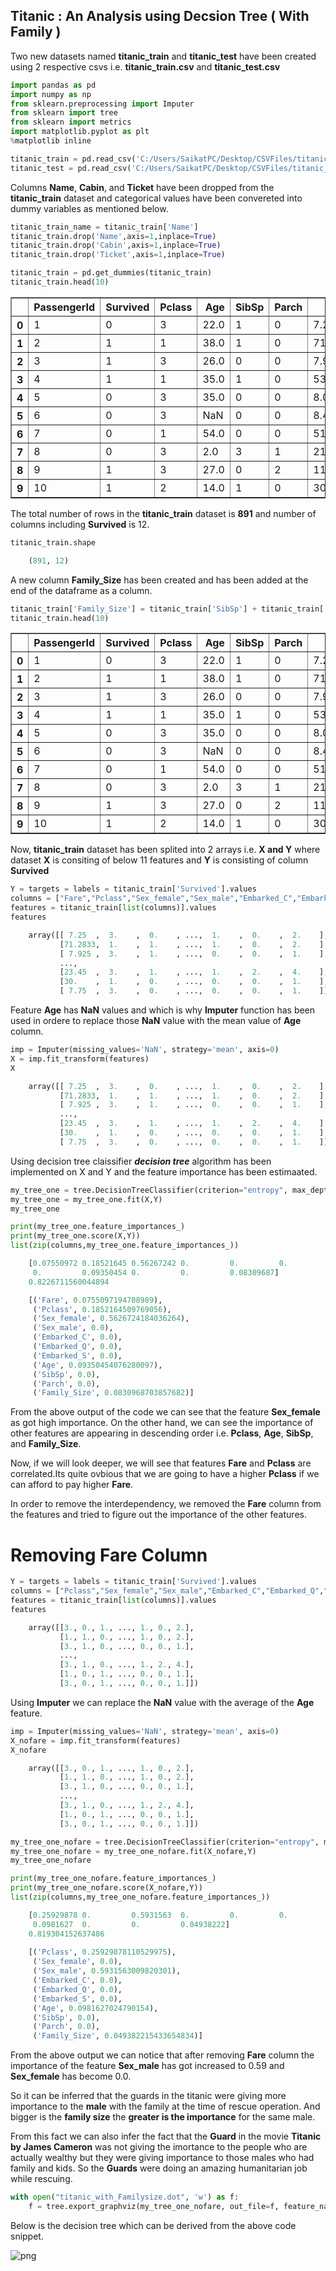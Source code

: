 ## Titanic : An Analysis using Decsion Tree ( With Family )  ##

Two new datasets named **titanic_train** and **titanic_test** have been created using 2 respective csvs i.e. **titanic_train.csv** and **titanic_test.csv**


```python
import pandas as pd
import numpy as np
from sklearn.preprocessing import Imputer
from sklearn import tree
from sklearn import metrics
import matplotlib.pyplot as plt
%matplotlib inline

titanic_train = pd.read_csv('C:/Users/SaikatPC/Desktop/CSVFiles/titanic_train.csv')
titanic_test = pd.read_csv('C:/Users/SaikatPC/Desktop/CSVFiles/titanic_test.csv')
```
Columns **Name**, **Cabin**, and **Ticket** have been dropped from the **titanic_train** dataset and categorical values have been convereted into dummy variables as mentioned below.

```python
titanic_train_name = titanic_train['Name']
titanic_train.drop('Name',axis=1,inplace=True)
titanic_train.drop('Cabin',axis=1,inplace=True)
titanic_train.drop('Ticket',axis=1,inplace=True)

titanic_train = pd.get_dummies(titanic_train)
titanic_train.head(10)
```

<table border="1" class="dataframe">
  <thead>
    <tr style="text-align: right;">
      <th></th>
      <th>PassengerId</th>
      <th>Survived</th>
      <th>Pclass</th>
      <th>Age</th>
      <th>SibSp</th>
      <th>Parch</th>
      <th>Fare</th>
      <th>Sex_female</th>
      <th>Sex_male</th>
      <th>Embarked_C</th>
      <th>Embarked_Q</th>
      <th>Embarked_S</th>
    </tr>
  </thead>
  <tbody>
    <tr>
      <th>0</th>
      <td>1</td>
      <td>0</td>
      <td>3</td>
      <td>22.0</td>
      <td>1</td>
      <td>0</td>
      <td>7.2500</td>
      <td>0</td>
      <td>1</td>
      <td>0</td>
      <td>0</td>
      <td>1</td>
    </tr>
    <tr>
      <th>1</th>
      <td>2</td>
      <td>1</td>
      <td>1</td>
      <td>38.0</td>
      <td>1</td>
      <td>0</td>
      <td>71.2833</td>
      <td>1</td>
      <td>0</td>
      <td>1</td>
      <td>0</td>
      <td>0</td>
    </tr>
    <tr>
      <th>2</th>
      <td>3</td>
      <td>1</td>
      <td>3</td>
      <td>26.0</td>
      <td>0</td>
      <td>0</td>
      <td>7.9250</td>
      <td>1</td>
      <td>0</td>
      <td>0</td>
      <td>0</td>
      <td>1</td>
    </tr>
    <tr>
      <th>3</th>
      <td>4</td>
      <td>1</td>
      <td>1</td>
      <td>35.0</td>
      <td>1</td>
      <td>0</td>
      <td>53.1000</td>
      <td>1</td>
      <td>0</td>
      <td>0</td>
      <td>0</td>
      <td>1</td>
    </tr>
    <tr>
      <th>4</th>
      <td>5</td>
      <td>0</td>
      <td>3</td>
      <td>35.0</td>
      <td>0</td>
      <td>0</td>
      <td>8.0500</td>
      <td>0</td>
      <td>1</td>
      <td>0</td>
      <td>0</td>
      <td>1</td>
    </tr>
    <tr>
      <th>5</th>
      <td>6</td>
      <td>0</td>
      <td>3</td>
      <td>NaN</td>
      <td>0</td>
      <td>0</td>
      <td>8.4583</td>
      <td>0</td>
      <td>1</td>
      <td>0</td>
      <td>1</td>
      <td>0</td>
    </tr>
    <tr>
      <th>6</th>
      <td>7</td>
      <td>0</td>
      <td>1</td>
      <td>54.0</td>
      <td>0</td>
      <td>0</td>
      <td>51.8625</td>
      <td>0</td>
      <td>1</td>
      <td>0</td>
      <td>0</td>
      <td>1</td>
    </tr>
    <tr>
      <th>7</th>
      <td>8</td>
      <td>0</td>
      <td>3</td>
      <td>2.0</td>
      <td>3</td>
      <td>1</td>
      <td>21.0750</td>
      <td>0</td>
      <td>1</td>
      <td>0</td>
      <td>0</td>
      <td>1</td>
    </tr>
    <tr>
      <th>8</th>
      <td>9</td>
      <td>1</td>
      <td>3</td>
      <td>27.0</td>
      <td>0</td>
      <td>2</td>
      <td>11.1333</td>
      <td>1</td>
      <td>0</td>
      <td>0</td>
      <td>0</td>
      <td>1</td>
    </tr>
    <tr>
      <th>9</th>
      <td>10</td>
      <td>1</td>
      <td>2</td>
      <td>14.0</td>
      <td>1</td>
      <td>0</td>
      <td>30.0708</td>
      <td>1</td>
      <td>0</td>
      <td>1</td>
      <td>0</td>
      <td>0</td>
    </tr>
  </tbody>
</table>
</div>

The total number of rows in the **titanic_train** dataset is **891** and number of columns including **Survived** is 12.


```python
titanic_train.shape

    (891, 12)
```

A new column **Family_Size** has been created and has been added at the end of the dataframe as a column.

```python
titanic_train['Family_Size'] = titanic_train['SibSp'] + titanic_train['Parch'] + 1
titanic_train.head(10)
```

<table border="1" class="dataframe">
  <thead>
    <tr style="text-align: right;">
      <th></th>
      <th>PassengerId</th>
      <th>Survived</th>
      <th>Pclass</th>
      <th>Age</th>
      <th>SibSp</th>
      <th>Parch</th>
      <th>Fare</th>
      <th>Sex_female</th>
      <th>Sex_male</th>
      <th>Embarked_C</th>
      <th>Embarked_Q</th>
      <th>Embarked_S</th>
      <th>Family_Size</th>
    </tr>
  </thead>
  <tbody>
    <tr>
      <th>0</th>
      <td>1</td>
      <td>0</td>
      <td>3</td>
      <td>22.0</td>
      <td>1</td>
      <td>0</td>
      <td>7.2500</td>
      <td>0</td>
      <td>1</td>
      <td>0</td>
      <td>0</td>
      <td>1</td>
      <td>2</td>
    </tr>
    <tr>
      <th>1</th>
      <td>2</td>
      <td>1</td>
      <td>1</td>
      <td>38.0</td>
      <td>1</td>
      <td>0</td>
      <td>71.2833</td>
      <td>1</td>
      <td>0</td>
      <td>1</td>
      <td>0</td>
      <td>0</td>
      <td>2</td>
    </tr>
    <tr>
      <th>2</th>
      <td>3</td>
      <td>1</td>
      <td>3</td>
      <td>26.0</td>
      <td>0</td>
      <td>0</td>
      <td>7.9250</td>
      <td>1</td>
      <td>0</td>
      <td>0</td>
      <td>0</td>
      <td>1</td>
      <td>1</td>
    </tr>
    <tr>
      <th>3</th>
      <td>4</td>
      <td>1</td>
      <td>1</td>
      <td>35.0</td>
      <td>1</td>
      <td>0</td>
      <td>53.1000</td>
      <td>1</td>
      <td>0</td>
      <td>0</td>
      <td>0</td>
      <td>1</td>
      <td>2</td>
    </tr>
    <tr>
      <th>4</th>
      <td>5</td>
      <td>0</td>
      <td>3</td>
      <td>35.0</td>
      <td>0</td>
      <td>0</td>
      <td>8.0500</td>
      <td>0</td>
      <td>1</td>
      <td>0</td>
      <td>0</td>
      <td>1</td>
      <td>1</td>
    </tr>
    <tr>
      <th>5</th>
      <td>6</td>
      <td>0</td>
      <td>3</td>
      <td>NaN</td>
      <td>0</td>
      <td>0</td>
      <td>8.4583</td>
      <td>0</td>
      <td>1</td>
      <td>0</td>
      <td>1</td>
      <td>0</td>
      <td>1</td>
    </tr>
    <tr>
      <th>6</th>
      <td>7</td>
      <td>0</td>
      <td>1</td>
      <td>54.0</td>
      <td>0</td>
      <td>0</td>
      <td>51.8625</td>
      <td>0</td>
      <td>1</td>
      <td>0</td>
      <td>0</td>
      <td>1</td>
      <td>1</td>
    </tr>
    <tr>
      <th>7</th>
      <td>8</td>
      <td>0</td>
      <td>3</td>
      <td>2.0</td>
      <td>3</td>
      <td>1</td>
      <td>21.0750</td>
      <td>0</td>
      <td>1</td>
      <td>0</td>
      <td>0</td>
      <td>1</td>
      <td>5</td>
    </tr>
    <tr>
      <th>8</th>
      <td>9</td>
      <td>1</td>
      <td>3</td>
      <td>27.0</td>
      <td>0</td>
      <td>2</td>
      <td>11.1333</td>
      <td>1</td>
      <td>0</td>
      <td>0</td>
      <td>0</td>
      <td>1</td>
      <td>3</td>
    </tr>
    <tr>
      <th>9</th>
      <td>10</td>
      <td>1</td>
      <td>2</td>
      <td>14.0</td>
      <td>1</td>
      <td>0</td>
      <td>30.0708</td>
      <td>1</td>
      <td>0</td>
      <td>1</td>
      <td>0</td>
      <td>0</td>
      <td>2</td>
    </tr>
  </tbody>
</table>
</div>

Now, **titanic_train** dataset has been splited into 2 arrays i.e. **X and Y** where dataset **X** is consiting of below 11 features and **Y** is consisting of column **Survived**

```python
Y = targets = labels = titanic_train['Survived'].values
columns = ["Fare","Pclass","Sex_female","Sex_male","Embarked_C","Embarked_Q","Embarked_S", "Age", "SibSp", "Parch", "Family_Size"]
features = titanic_train[list(columns)].values
features

    array([[ 7.25  ,  3.    ,  0.    , ...,  1.    ,  0.    ,  2.    ],
           [71.2833,  1.    ,  1.    , ...,  1.    ,  0.    ,  2.    ],
           [ 7.925 ,  3.    ,  1.    , ...,  0.    ,  0.    ,  1.    ],
           ...,
           [23.45  ,  3.    ,  1.    , ...,  1.    ,  2.    ,  4.    ],
           [30.    ,  1.    ,  0.    , ...,  0.    ,  0.    ,  1.    ],
           [ 7.75  ,  3.    ,  0.    , ...,  0.    ,  0.    ,  1.    ]])

```

Feature **Age** has **NaN** values and which is why **Imputer** function has been used in ordere to replace those **NaN** value with the mean value of **Age** column.

```python
imp = Imputer(missing_values='NaN', strategy='mean', axis=0)
X = imp.fit_transform(features)
X

    array([[ 7.25  ,  3.    ,  0.    , ...,  1.    ,  0.    ,  2.    ],
           [71.2833,  1.    ,  1.    , ...,  1.    ,  0.    ,  2.    ],
           [ 7.925 ,  3.    ,  1.    , ...,  0.    ,  0.    ,  1.    ],
           ...,
           [23.45  ,  3.    ,  1.    , ...,  1.    ,  2.    ,  4.    ],
           [30.    ,  1.    ,  0.    , ...,  0.    ,  0.    ,  1.    ],
           [ 7.75  ,  3.    ,  0.    , ...,  0.    ,  0.    ,  1.    ]])

```

Using decision tree claissifier ***decision tree*** algorithm has been implemented on X and Y and the feature importance has been estimaated.

```python
my_tree_one = tree.DecisionTreeClassifier(criterion="entropy", max_depth=3)
my_tree_one = my_tree_one.fit(X,Y)
my_tree_one

print(my_tree_one.feature_importances_)
print(my_tree_one.score(X,Y))
list(zip(columns,my_tree_one.feature_importances_))

    [0.07550972 0.18521645 0.56267242 0.         0.         0.
     0.         0.09350454 0.         0.         0.08309687]
    0.8226711560044894

    [('Fare', 0.0755097194708989),
     ('Pclass', 0.1852164509769056),
     ('Sex_female', 0.5626724184036264),
     ('Sex_male', 0.0),
     ('Embarked_C', 0.0),
     ('Embarked_Q', 0.0),
     ('Embarked_S', 0.0),
     ('Age', 0.09350454076280097),
     ('SibSp', 0.0),
     ('Parch', 0.0),
     ('Family_Size', 0.0830968703857682)]
```
From the above output of the code we can see that the feature **Sex_female** as got high importance. On the other hand, we can see the importance of other features are appearing in descending order i.e. **Pclass**, **Age**, **SibSp**, and **Family_Size**. 

Now, if we will look deeper, we will see that features **Fare** and **Pclass** are correlated.Its quite ovbious that we are going to have a higher **Pclass** if we can afford to pay higher **Fare**.

In order to remove the interdependency, we removed the **Fare** column from the features and tried to figure out the importance of the other features.


# Removing Fare Column #

```python
Y = targets = labels = titanic_train['Survived'].values
columns = ["Pclass","Sex_female","Sex_male","Embarked_C","Embarked_Q","Embarked_S", "Age", "SibSp", "Parch", "Family_Size"]
features = titanic_train[list(columns)].values
features

    array([[3., 0., 1., ..., 1., 0., 2.],
           [1., 1., 0., ..., 1., 0., 2.],
           [3., 1., 0., ..., 0., 0., 1.],
           ...,
           [3., 1., 0., ..., 1., 2., 4.],
           [1., 0., 1., ..., 0., 0., 1.],
           [3., 0., 1., ..., 0., 0., 1.]])

```

Using **Imputer** we can replace the **NaN** value with the average of the **Age** feature.

```python
imp = Imputer(missing_values='NaN', strategy='mean', axis=0)
X_nofare = imp.fit_transform(features)
X_nofare

    array([[3., 0., 1., ..., 1., 0., 2.],
           [1., 1., 0., ..., 1., 0., 2.],
           [3., 1., 0., ..., 0., 0., 1.],
           ...,
           [3., 1., 0., ..., 1., 2., 4.],
           [1., 0., 1., ..., 0., 0., 1.],
           [3., 0., 1., ..., 0., 0., 1.]])
```



```python
my_tree_one_nofare = tree.DecisionTreeClassifier(criterion="entropy", max_depth=3)
my_tree_one_nofare = my_tree_one_nofare.fit(X_nofare,Y)
my_tree_one_nofare

print(my_tree_one_nofare.feature_importances_)
print(my_tree_one_nofare.score(X_nofare,Y))
list(zip(columns,my_tree_one_nofare.feature_importances_))

    [0.25929878 0.         0.5931563  0.         0.         0.
     0.0981627  0.         0.         0.04938222]
    0.819304152637486
    
    [('Pclass', 0.25929878110529975),
     ('Sex_female', 0.0),
     ('Sex_male', 0.5931563009820301),
     ('Embarked_C', 0.0),
     ('Embarked_Q', 0.0),
     ('Embarked_S', 0.0),
     ('Age', 0.0981627024790154),
     ('SibSp', 0.0),
     ('Parch', 0.0),
     ('Family_Size', 0.049382215433654834)]
```
From the above output we can notice that after removing **Fare** column the importance of the feature **Sex_male** has got increased to 0.59 and **Sex_female** has become 0.0. 

So it can be inferred that the guards in the titanic were giving more importance to the **male** with the family at the time of rescue operation. And bigger is the **family size** the **greater is the importance** for the same male. 

From this fact we can also infer the fact that the **Guard** in the movie **Titanic by James Cameron** was not giving the imortance to the people who are actually wealthy but they were giving importance to those males who had family and kids. So the **Guards** were doing an amazing humanitarian job while rescuing.

```python
with open("titanic_with_Familysize.dot", 'w') as f:
    f = tree.export_graphviz(my_tree_one_nofare, out_file=f, feature_names=columns)
```
Below is the decision tree which can be derived from the above code snippet.

![png](Decision_Tree_With_FamilySize_Ver1.PNG)

